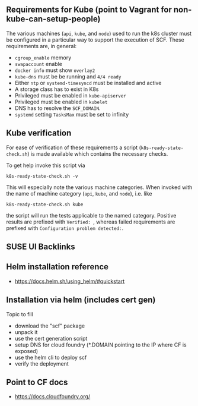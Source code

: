 ## Requirements for Kube (point to Vagrant for non-kube-can-setup-people)

The various machines (`api`, `kube`, and `node`) used to run the k8s cluster must be configured in a particular way to support the execution of SCF. These requirements are, in general:

* `cgroup_enable` memory
* `swapaccount` enable
* `docker info` must show `overlay2`
* `kube-dns` must be be running and `4/4 ready`
* Either `ntp` or `systemd-timesyncd` must be installed and active
* A storage class has to exist in K8s
* Privileged must be enabled in `kube-apiserver`
* Privileged must be enabled in `kubelet`
* DNS has to resolve the `SCF_DOMAIN`.
* `systemd` setting `TasksMax` must be set to infinity

## Kube verification

For ease of verification of these requirements a script (`k8s-ready-state-check.sh`) is made available which contains the necessary checks.

To get help invoke this script via
```
k8s-ready-state-check.sh -v
```

This will especially note the various machine categories. When invoked with the name of machine category (`api`, `kube`, and `node`), i.e. like

```
k8s-ready-state-check.sh kube
```
the script will run the tests applicable to the named category.
Positive results are prefixed with `Verified: `,
whereas failed requirements are prefixed with `Configuration problem detected:`.

## SUSE UI Backlinks
## Helm installation reference

* https://docs.helm.sh/using_helm/#quickstart

## Installation via helm (includes cert gen)

Topic to fill
* download the "scf" package
* unpack it
* use the cert generation script
* setup DNS for cloud foundry (*.DOMAIN pointing to the IP where CF is exposed)
* use the helm cli to deploy scf
* verify the deployment




## Point to CF docs

* https://docs.cloudfoundry.org/
